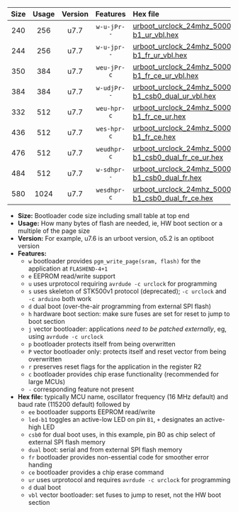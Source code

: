 |Size|Usage|Version|Features|Hex file|
|:-:|:-:|:-:|:-:|:--|
|240|256|u7.7|`w-u-jPr--`|[urboot_urclock_24mhz_500000bps_led-b1_ur_vbl.hex](https://raw.githubusercontent.com/stefanrueger/urboot.hex/main/boards/urclock/fcpu_24mhz/500000_bps/urboot_urclock_24mhz_500000bps_led-b1_ur_vbl.hex)|
|244|256|u7.7|`w-u-jpr--`|[urboot_urclock_24mhz_500000bps_led-b1_fr_ur_vbl.hex](https://raw.githubusercontent.com/stefanrueger/urboot.hex/main/boards/urclock/fcpu_24mhz/500000_bps/urboot_urclock_24mhz_500000bps_led-b1_fr_ur_vbl.hex)|
|350|384|u7.7|`weu-jPr-c`|[urboot_urclock_24mhz_500000bps_ee_led-b1_fr_ce_ur_vbl.hex](https://raw.githubusercontent.com/stefanrueger/urboot.hex/main/boards/urclock/fcpu_24mhz/500000_bps/urboot_urclock_24mhz_500000bps_ee_led-b1_fr_ce_ur_vbl.hex)|
|384|384|u7.7|`w-udjPr--`|[urboot_urclock_24mhz_500000bps_led-b1_csb0_dual_ur_vbl.hex](https://raw.githubusercontent.com/stefanrueger/urboot.hex/main/boards/urclock/fcpu_24mhz/500000_bps/urboot_urclock_24mhz_500000bps_led-b1_csb0_dual_ur_vbl.hex)|
|332|512|u7.7|`weu-hpr-c`|[urboot_urclock_24mhz_500000bps_ee_led-b1_fr_ce_ur.hex](https://raw.githubusercontent.com/stefanrueger/urboot.hex/main/boards/urclock/fcpu_24mhz/500000_bps/urboot_urclock_24mhz_500000bps_ee_led-b1_fr_ce_ur.hex)|
|436|512|u7.7|`wes-hpr-c`|[urboot_urclock_24mhz_500000bps_ee_led-b1_fr_ce.hex](https://raw.githubusercontent.com/stefanrueger/urboot.hex/main/boards/urclock/fcpu_24mhz/500000_bps/urboot_urclock_24mhz_500000bps_ee_led-b1_fr_ce.hex)|
|476|512|u7.7|`weudhpr-c`|[urboot_urclock_24mhz_500000bps_ee_led-b1_csb0_dual_fr_ce_ur.hex](https://raw.githubusercontent.com/stefanrueger/urboot.hex/main/boards/urclock/fcpu_24mhz/500000_bps/urboot_urclock_24mhz_500000bps_ee_led-b1_csb0_dual_fr_ce_ur.hex)|
|484|512|u7.7|`w-sdhpr--`|[urboot_urclock_24mhz_500000bps_led-b1_csb0_dual_fr.hex](https://raw.githubusercontent.com/stefanrueger/urboot.hex/main/boards/urclock/fcpu_24mhz/500000_bps/urboot_urclock_24mhz_500000bps_led-b1_csb0_dual_fr.hex)|
|580|1024|u7.7|`wesdhpr-c`|[urboot_urclock_24mhz_500000bps_ee_led-b1_csb0_dual_fr_ce.hex](https://raw.githubusercontent.com/stefanrueger/urboot.hex/main/boards/urclock/fcpu_24mhz/500000_bps/urboot_urclock_24mhz_500000bps_ee_led-b1_csb0_dual_fr_ce.hex)|

- **Size:** Bootloader code size including small table at top end
- **Usage:** How many bytes of flash are needed, ie, HW boot section or a multiple of the page size
- **Version:** For example, u7.6 is an urboot version, o5.2 is an optiboot version
- **Features:**
  + `w` bootloader provides `pgm_write_page(sram, flash)` for the application at `FLASHEND-4+1`
  + `e` EEPROM read/write support
  + `u` uses urprotocol requiring `avrdude -c urclock` for programming
  + `s` uses skeleton of STK500v1 protocol (deprecated); `-c urclock` and `-c arduino` both work
  + `d` dual boot (over-the-air programming from external SPI flash)
  + `h` hardware boot section: make sure fuses are set for reset to jump to boot section
  + `j` vector bootloader: applications *need to be patched externally*, eg, using `avrdude -c urclock`
  + `p` bootloader protects itself from being overwritten
  + `P` vector bootloader only: protects itself and reset vector from being overwritten
  + `r` preserves reset flags for the application in the register R2
  + `c` bootloader provides chip erase functionality (recommended for large MCUs)
  + `-` corresponding feature not present
- **Hex file:** typically MCU name, oscillator frequency (16 MHz default) and baud rate (115200 default) followed by
  + `ee` bootloader supports EEPROM read/write
  + `led-b1` toggles an active-low LED on pin `B1`, `+` designates an active-high LED
  + `csb0` for dual boot uses, in this example, pin B0 as chip select of external SPI flash memory
  + `dual` boot: serial and from external SPI flash memory
  + `fr` bootloader provides non-essential code for smoother error handing
  + `ce` bootloader provides a chip erase command
  + `ur` uses urprotocol and requires `avrdude -c urclock` for programming
  + `d` dual boot
  + `vbl` vector bootloader: set fuses to jump to reset, not the HW boot section

